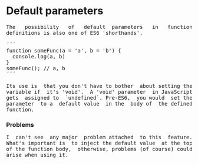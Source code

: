 # Default parameters

<pre>
The   possibility   of   default  parameters   in   function
definitions is also one of ES6 'shorthands'.

´´´
function someFunc(a = 'a', b = 'b') {
  console.log(a, b) 
}
someFunc(); // a, b
´´´

Its use is  that you don't have to bother  about setting the
variable if  it's 'void'.  A 'void' parameter  in JavaScript
gets  assigned to  `undefined`. Pre-ES6,  you would  set the
parameter  to a  default value  in the  body of  the defined
function.
</pre>


### Problems
<pre>
I  can't see  any major  problem attached  to this  feature.
What's important is  to inject the default value  at the top
of the function body,  otherwise, problems (of course) could
arise when using it.























</pre>




